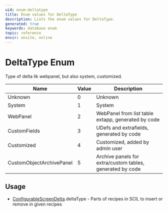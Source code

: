 ```yaml
---
uid: enum-deltatype
title: Enum values for DeltaType
description: Lists the enum values for DeltaType.
generated: true
keywords: database enum
topic: reference
envir: onsite, online
---
```


# DeltaType Enum

Type of delta lik webpanel, but also system, customized.

| Name | Value | Description |
|------|-------|-------------|
|Unknown|0|Unknown|
|System|1|System|
|WebPanel|2|WebPanel from list table extapp, generated by code|
|CustomFields|3|UDefs and extrafields, generated by code|
|Customized|4|Customized, added by admin user|
|CustomObjectArchivePanel|5|Archive panels for extra/custom tables, generated by code|

## Usage

* [ConfigurableScreenDelta](../configurablescreendelta.md).deltaType - Parts of recipes in SCIL to insert or remove in given recipes
